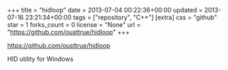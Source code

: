 +++
title = "hidloop"
date = 2013-07-04 00:22:36+00:00
updated = 2013-07-16 23:21:34+00:00
tags = ["repository", "C++"]
[extra]
css = "github"
star = 1
forks_count = 0
license = "None"
url = "https://github.com/ousttrue/hidloop"
+++

<https://github.com/ousttrue/hidloop>

HID utility for Windows

